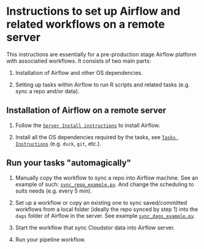 # Instructions to set up Airflow and related workflows on a remote server

This instructions are essentially for a pre-production stage Airflow platform with associatied workflows. It consists of two main parts:

1. Installation of Airflow and other OS dependencies.

2. Setting up tasks within Airflow to run R scripts and related tasks (e.g. sync a repo and/or data).

## Installation of Airflow on a remote server

1. Follow the [`Server Install instructions`](/SERVER_INSTALL.md) to install Airflow.

2. Install all the OS dependencies required by the tasks, see [`Tasks Instructions`](TASKS_INSTRUCTIONS.md) (e.g. `duck`, `git`, etc.).

## Run your tasks "automagically"

1. Manually copy the workflow to sync a repo into Airflow machine. See an example of such: [`sync_repo_example.py`](/air-flow-local-test/dags/sync_repo_example.py). And change the scheduling to suits needs (e.g. every 5 min).

2. Set up a workflow or copy an existing one to sync saved/committed workflows from a local folder (ideally the repo synced by step 1) into the `dags` folder of Airflow in the server. See example [`sync_dags_example.py`](/air-flow-local-test/dags/sync_dags_example.py).

3. Start the workflow that sync Cloudstor data into Airflow server.

4. Run your pipeline workflow.
